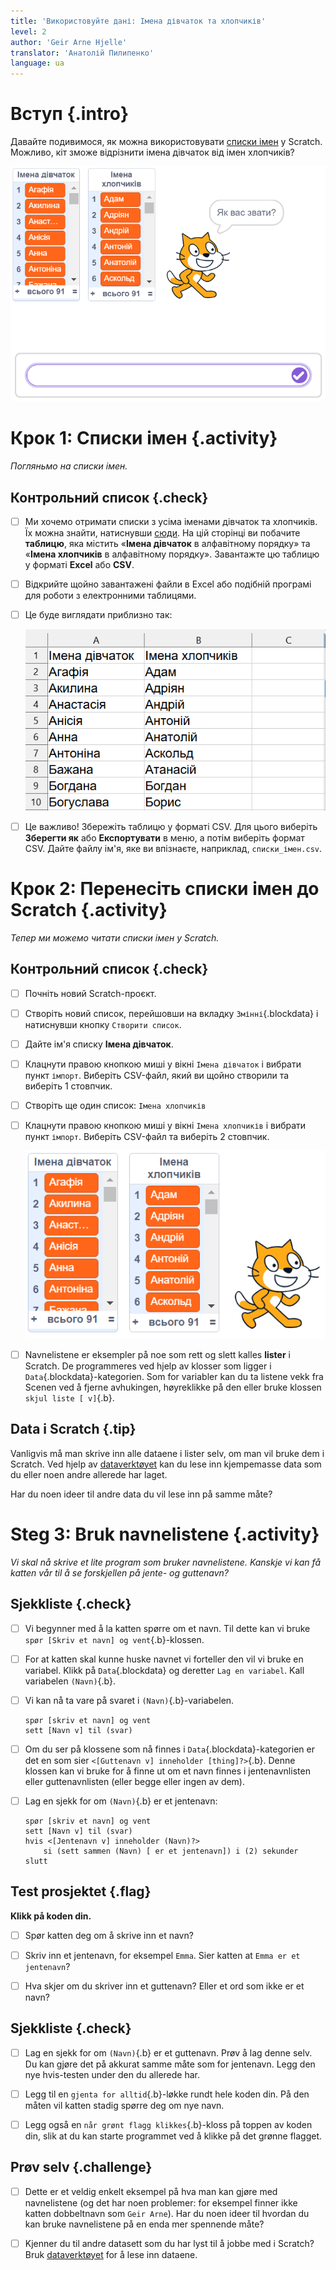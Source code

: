 ```yaml
---
title: 'Використовуйте дані: Імена дівчаток та хлопчиків'
level: 2
author: 'Geir Arne Hjelle'
translator: 'Анатолій Пилипенко'
language: ua
---
```



# Вступ {.intro}

Давайте подивимося, як можна використовувати [списки імен](https://docs.google.com/spreadsheets/d/1RlKtvPeGG5bcNv9uiWwC6nC0mB9HJwDltoQRlZR9adM/edit?usp=sharing) у Scratch. Можливо, кіт зможе відрізнити імена дівчаток від імен хлопчиків?

![Illustrer katten Felix som skiller mellom jente- og guttenavn](data_navn_ua.png)


# Крок 1: Списки імен {.activity}

*Погляньмо на списки імен.*

## Контрольний список {.check}

- [ ] Ми хочемо отримати списки з усіма іменами дівчаток та хлопчиків. Їх можна знайти, натиснувши [сюди](https://docs.google.com/spreadsheets/d/1RlKtvPeGG5bcNv9uiWwC6nC0mB9HJwDltoQRlZR9adM/edit?gid=0#gid=0). На цій сторінці ви   побачите **таблицю**, яка містить «**Імена дівчаток** в алфавітному порядку» та «**Імена хлопчиків** в алфавітному порядку». Завантажте цю таблицю у форматі **Excel** або **CSV**.

- [ ] Відкрийте щойно завантажені файли в Excel або подібній програмі для роботи з електронними таблицями.

- [ ] Це буде виглядати приблизно так:

    ![Bilde av regneark med kolonne for jente- og guttenavn](navnelister_regneark_ua.png)

- [ ] Це важливо! Збережіть таблицю у форматі CSV. Для цього виберіть **Зберегти як** або **Експортувати** в меню, а потім виберіть формат CSV. Дайте файлу ім'я, яке ви впізнаєте, наприклад, `списки_імен.csv`.

# Крок 2: Перенесіть списки імен до Scratch {.activity}

*Тепер ми можемо читати списки імен у Scratch.*

## Контрольний список {.check}

- [ ] Почніть новий Scratch-проєкт.

- [ ] Створіть новий список, перейшовши на вкладку `Змінні`{.blockdata} і натиснувши кнопку `Створити список`.

- [ ] Дайте ім'я списку **Імена дівчаток**.

- [ ] Клацнути правою кнопкою миші у вікні  `Імена дівчаток` і вибрати пункт `імпорт`. Виберіть CSV-файл, який ви щойно           створили та виберіть 1 стовпчик.

- [ ] Створіть ще один список: `Імена хлопчиків`

- [ ] Клацнути правою кнопкою миші у вікні  `Імена хлопчиків` і вибрати пункт `імпорт`. Виберіть CSV-файл  та виберіть 2          стовпчик.

    ![Bilde av navnelistene i Scratch](navnelister_scratch_ua.png)

- [ ] Navnelistene er eksempler på noe som rett og slett kalles **lister** i
  Scratch. De programmeres ved hjelp av klosser som ligger i
  `Data`{.blockdata}-kategorien. Som for variabler kan du ta listene vekk fra
  Scenen ved å fjerne avhukingen, høyreklikke på den eller bruke klossen `skjul
  liste [ v]`{.b}.

## Data i Scratch {.tip}

Vanligvis må man skrive inn alle dataene i lister selv, om man vil bruke dem i
Scratch. Ved hjelp av [dataverktøyet](../data/data.html) kan du lese inn
kjempemasse data som du eller noen andre allerede har laget.

Har du noen ideer til andre data du vil lese inn på samme måte?


# Steg 3: Bruk navnelistene {.activity}

*Vi skal nå skrive et lite program som bruker navnelistene. Kanskje vi kan få
katten vår til å se forskjellen på jente- og guttenavn?*

## Sjekkliste {.check}

- [ ] Vi begynner med å la katten spørre om et navn. Til dette kan vi bruke `spør
  [Skriv et navn] og vent`{.b}-klossen.

- [ ] For at katten skal kunne huske navnet vi forteller den vil vi bruke en
  variabel. Klikk på `Data`{.blockdata} og deretter `Lag en variabel`. Kall
  variabelen `(Navn)`{.b}.

- [ ] Vi kan nå ta vare på svaret i `(Navn)`{.b}-variabelen.

  ```blocks
  spør [skriv et navn] og vent
  sett [Navn v] til (svar)
  ```

- [ ] Om du ser på klossene som nå finnes i `Data`{.blockdata}-kategorien er det en
  som sier `<[Guttenavn v] inneholder [thing]?>`{.b}. Denne klossen kan vi bruke
  for å finne ut om et navn finnes i jentenavnlisten eller guttenavnlisten
  (eller begge eller ingen av dem).

- [ ] Lag en sjekk for om `(Navn)`{.b} er et jentenavn:

  ```blocks
  spør [skriv et navn] og vent
  sett [Navn v] til (svar)
  hvis <[Jentenavn v] inneholder (Navn)?>
      si (sett sammen (Navn) [ er et jentenavn]) i (2) sekunder
  slutt
  ```

## Test prosjektet {.flag}

__Klikk på koden din.__

- [ ] Spør katten deg om å skrive inn et navn?

- [ ] Skriv inn et jentenavn, for eksempel `Emma`. Sier katten at `Emma er et
  jentenavn`?

- [ ] Hva skjer om du skriver inn et guttenavn? Eller et ord som ikke er et navn?

## Sjekkliste {.check}

- [ ] Lag en sjekk for om `(Navn)`{.b} er et guttenavn. Prøv å lag denne selv. Du
  kan gjøre det på akkurat samme måte som for jentenavn. Legg den nye
  hvis-testen under den du allerede har.

- [ ] Legg til en `gjenta for alltid`{.b}-løkke rundt hele koden din. På den måten vil
  katten stadig spørre deg om nye navn.

- [ ] Legg også en `når grønt flagg klikkes`{.b}-kloss på toppen av koden din, slik
  at du kan starte programmet ved å klikke på det grønne flagget.

## Prøv selv {.challenge}

- [ ] Dette er et veldig enkelt eksempel på hva man kan gjøre med navnelistene (og
  det har noen problemer: for eksempel finner ikke katten dobbeltnavn
  som `Geir Arne`). Har du noen ideer til hvordan du kan bruke navnelistene på
  en enda mer spennende måte?

- [ ] Kjenner du til andre datasett som du har lyst til å jobbe med i Scratch? Bruk
  [dataverktøyet](../data/data.html) for å lese inn dataene.
